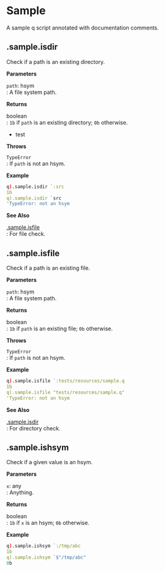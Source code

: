 
# Sample

A sample q script annotated with documentation comments.

## .sample.isdir

Check if a path is an existing directory.

**Parameters**

`path`: hsym  
: A file system path.

**Returns**

boolean  
: `1b` if `path` is an existing directory; `0b` otherwise.

- test

**Throws**

`TypeError`  
: If `path` is not an hsym.

**Example**

```q
q).sample.isdir `:src
1b
q).sample.isdir `src
'TypeError: not an hsym
```

**See Also**

[.sample.isfile](#sampleisfile)  
: For file check.

## .sample.isfile

Check if a path is an existing file.

**Parameters**

`path`: hsym  
: A file system path.

**Returns**

boolean  
: `1b` if `path` is an existing file; `0b` otherwise.

**Throws**

`TypeError`  
: If `path` is not an hsym.

**Example**

```q
q).sample.isfile `:tests/resources/sample.q
1b
q).sample.isfile "tests/resources/sample.q"
'TypeError: not an hsym
```

**See Also**

[.sample.isdir](#sampleisdir)  
: For directory check.

## .sample.ishsym

Check if a given value is an hsym.

**Parameters**

`x`: any  
: Anything.

**Returns**

boolean  
: `1b` if `x` is an hsym; `0b` otherwise.

**Example**

```q
q).sample.ishsym `:/tmp/abc
1b
q).sample.ishsym `$"/tmp/abc"
0b
```
